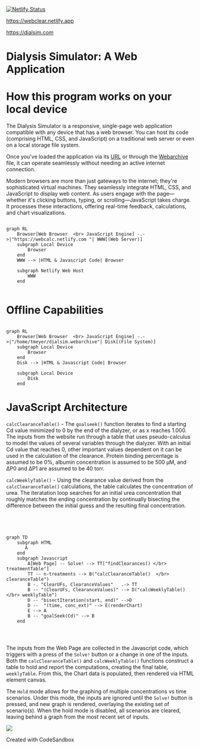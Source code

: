 [![Netlify Status](https://api.netlify.com/api/v1/badges/ebd12782-20e2-4816-816c-5534dbefdbe9/deploy-status)](https://app.netlify.com/sites/webclear/deploys)

https://webclear.netlify.app

https://dialsim.com

# Dialysis Simulator: A Web Application

# How this program works on your local device

The Dialysis Simulator is a responsive, single-page web application compatible with any device that has a web browser. You can host its code (comprising HTML, CSS, and JavaScript) on a traditional web server or even on a local storage file system.

Once you've loaded the application via its [URL](https://webclear.netlify.app) or through the [Webarchive](https://en.wikipedia.org/wiki/Webarchive) file, it can operate seamlessly without needing an active internet connection.

Modern browsers are more than just gateways to the internet; they're sophisticated virtual machines. They seamlessly integrate HTML, CSS, and JavaScript to display web content. As users engage with the page—whether it's clicking buttons, typing, or scrolling—JavaScript takes charge. It processes these interactions, offering real-time feedback, calculations, and chart visualizations.

```mermaid

graph RL
    Browser[Web Browser  <br> JavaScript Engine] -.->|"https://webcalc.netlify.com "| WWW[(Web Server)]
    subgraph Local Device
        Browser
    end
    WWW --> |HTML & Javascript Code| Browser

    subgraph Netlify Web Host
        WWW
    end


```

# Offline Capabilities

```mermaid

graph RL
    Browser[Web Browser  <br> JavaScript Engine] -.->|"/home/tmeyer/dialsim.webarchive"| Disk[(File System)]
    subgraph Local Device
        Browser
    end
    Disk --> |HTML & Javascript Code| Browser

    subgraph Local Device
        Disk
    end
```

# JavaScript Architecture

`calcClearanceTable()` - The `goalseek()` function iterates to find a starting Cd value minimized to 0 by the end of the dialyzer, or as x reaches 1.000. The inputs from the website run through a table that uses pseudo-calculus to model the values of several variables through the dialyzer. With an initial Cd value that reaches 0, other important values dependent on it can be used in the calculation of the clearance. Protein binding percentage is assumed to be 0%, albumin concentration is assumed to be 500 µM, and ∆P0 and ∆P1 are assumed to be 40 torr.

`calcWeeklyTable()` - Using the clearance value derived from the `calcClearanceTable()` calculations, the table calculates the concentration of urea. The iteratation loop searches for an initial urea concentration that roughly matches the ending concentration by continually bisecting the difference between the initial guess and the resulting final concentration.

```mermaid




graph TD
    subgraph HTML
       A
    end
    subgraph Javascript
        A[Web Page] -- Solve! --> TT["findClearances() </br> treatmentTable"]
        TT -- n-treatments --> B("calcClearanceTable()  </br> clearanceTable")
        B -. "ClearUFs, ClearanceValues"   .-> TT
        B -- "(ClearUFs, ClearanceValues)" --> D("calcWeeklyTable() </br> weeklyTable")
        D -- "bisectIteration(start, end)" -->D
        D --  "(time, conc_ext)" --> E(renderChart)
        E --> A
        B -- "goalSeek(Cd)" --> B
    end




```

The inputs from the Web Page are collected in the Javascript code, which triggers with a press of the `Solve!` button or a change in one of the inputs. Both the `calcClearanceTable()` and `calcWeeklyTable()` functions construct a table to hold and report the computations, creating the final table, `weeklyTable`. From this, the Chart data is populated, then rendered via HTML element canvas.

The `Hold` mode allows for the graphing of multiple concentrations vs time scenarios. Under this mode, the inputs are ignored until the `Solve!` button is pressed, and new graph is rendered, overlaying the existing set of scenario(s). When the hold mode is disabled, all scenarios are cleared, leaving behind a graph from the most recent set of inputs.

![](https://github.com/aaaahn/web-calculator/blob/main/dialsimdemo.gif)

Created with CodeSandbox
